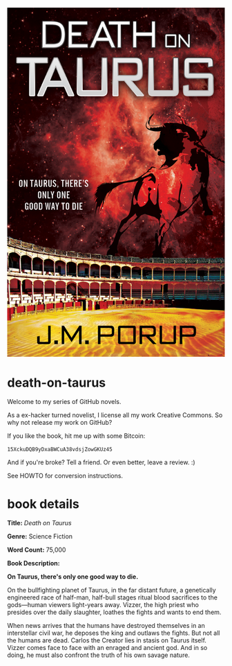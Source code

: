![Death on Taurus cover](death-on-taurus-cover.jpg)

death-on-taurus
===============

Welcome to my series of GitHub novels.

As a ex-hacker turned novelist, I license all my work Creative Commons.
So why not release my work on GitHub?

If you like the book, hit me up with some Bitcoin:

    15XckuDQB9yDxaBWCuA38vdsjZowGKUz45

And if you're broke? Tell a friend. Or even better, leave a review. :)

See HOWTO for conversion instructions.

book details
============

**Title:** *Death on Taurus*

**Genre:** Science Fiction

**Word Count:** 75,000

**Book Description:**

**On Taurus, there's only one good way to die.**

On the bullfighting planet of Taurus, in the far distant future, a genetically engineered race of half-man, half-bull stages ritual blood sacrifices to the gods—human viewers light-years away. Vizzer, the high priest who presides over the daily slaughter, loathes the fights and wants to end them.

When news arrives that the humans have destroyed themselves in an interstellar civil war, he deposes the king and outlaws the fights. But not all the humans are dead. Carlos the Creator lies in stasis on Taurus itself. Vizzer comes face to face with an enraged and ancient god. And in so doing, he must also confront the truth of his own savage nature.
